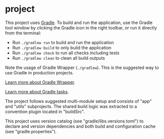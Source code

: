 # project


This project uses [Gradle](https://gradle.org/).
To build and run the application, use the Gradle tool window by clicking the Gradle icon in the right toolbar,
or run it directly from the terminal:

* Run `./gradlew run` to build and run the application
* Run `./gradlew build` to only build the application
* Run `./gradlew check` to run all checks including tests
* Run `./gradlew clean` to clean all build outputs

Note the usage of Gradle Wrapper (`./gradlew`). This is the suggested way to use Gradle in production
projects.

[Learn more about Gradle Wrapper](https://docs.gradle.org/current/userguide/gradle_wrapper.html).

[Learn more about Gradle tasks](https://docs.gradle.org/current/userguide/command_line_interface.html#common_tasks).


The project follows suggested multi-module setup and consists of "app" and "utils" subprojects.
The shared build logic was extracted to a convention plugin located in "buildSrc".

This project uses version catalog (see "gradle/libs.versions.toml") to declare and version dependencies
and both build and configuration cache (see "gradle.properties").
